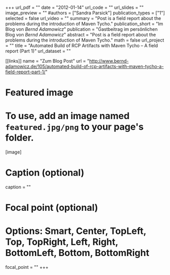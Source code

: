 +++
url_pdf = ""
date = "2012-01-14"
url_code = ""
url_slides = ""
image_preview = ""
#authors = ["Sandra Parsick"]
publication_types = ["1"]
selected = false
url_video = ""
summary = "Post is a field report about the problems during the introduction of Maven Tycho."
publication_short = "Im Blog von *Bernd Adamowicz*"
publication = "Gastbeitrag im persönlichen Blog von *Bernd Adamowicz*"
abstract = "Post is a field report about the problems during the introduction of Maven Tycho."
math = false
url_project = ""
title = "Automated Build of RCP Artifacts with Maven Tycho – A field report (Part 1)"
url_dataset = ""

[[links]]
name = "Zum Blog Post"
url = "http://www.bernd-adamowicz.de/105/automated-build-of-rcp-artifacts-with-maven-tycho-a-field-report-part-1/"


# Featured image
# To use, add an image named `featured.jpg/png` to your page's folder.
[image]
# Caption (optional)
caption = ""

# Focal point (optional)
# Options: Smart, Center, TopLeft, Top, TopRight, Left, Right, BottomLeft, Bottom, BottomRight
focal_point = ""
+++
